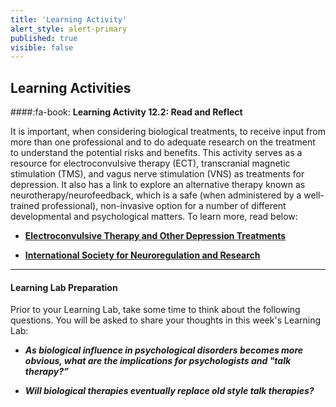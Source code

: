 ```yaml
---
title: 'Learning Activity'
alert_style: alert-primary
published: true
visible: false
---
```


## Learning Activities

####:fa-book: **Learning Activity 12.2: Read and Reflect**

It is important, when considering biological treatments, to receive input from more than one professional and to do adequate research on the treatment to understand the potential risks and benefits. This activity serves as a resource for electroconvulsive therapy (ECT), transcranial magnetic stimulation (TMS), and vagus nerve stimulation (VNS) as treatments for depression. It also has a link to explore an alternative therapy known as neurotherapy/neurofeedback, which is a safe (when administered by a well-trained professional), non-invasive option for a number of different developmental and psychological matters. To learn more, read below:

- [**Electroconvulsive Therapy and Other Depression Treatments**](https://www.webmd.com/depression/guide/electroconvulsive-therapy#1)

- [**International Society for Neuroregulation and Research**](https://isnr.org/)

---

#### **Learning Lab Preparation**

Prior to your Learning Lab, take some time to think about the following questions. You will be asked to share your thoughts in this week's Learning Lab:

- ***As biological influence in psychological disorders becomes more obvious, what are the implications for psychologists and "talk therapy?”***

- ***Will biological therapies eventually replace old style talk therapies?***
